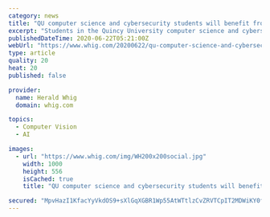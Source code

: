 ```yaml
---
category: news
title: "QU computer science and cybersecurity students will benefit from new resources"
excerpt: "Students in the Quincy University computer science and cybersecurity programs are entering the fall semester with a new lab and an expanded array of resources for exploring robotics and virtual reality."
publishedDateTime: 2020-06-22T05:21:00Z
webUrl: "https://www.whig.com/20200622/qu-computer-science-and-cybersecurity-students-will-benefit-from-new-resources"
type: article
quality: 20
heat: 20
published: false

provider:
  name: Herald Whig
  domain: whig.com

topics:
  - Computer Vision
  - AI

images:
  - url: "https://www.whig.com/img/WH200x200social.jpg"
    width: 1000
    height: 556
    isCached: true
    title: "QU computer science and cybersecurity students will benefit from new resources"

secured: "MpvHazI1KfacYyVkdOS9+sXlGqXGBR1Wp55AtWTtlzCvZRVTCpIT2MDWiKY0f12aT1Ukq6zD8ldML4NraCSWcYlFaESZDyo06KVzOrqUrYnShQlJ5KXjJJnUr6PhLfNinjYl4nNuNvvUrjqZhuU/l9629OwbYPHcttjW5KA5NqEWp58Iw6tm7YUgv1W91qzffEqfgW9AhTXkPWR6cwXV+y4fCqszynbLYeZfI92t9rVVfiKzvsaSZf7MekDQHKS49OqR3IkxUlYcuIq8+jnC9kNgBaKJxbH4X7BwkuzloRWqNRTTUkCQL0/Wqo30vZeWSftg0LB9FcMya6CeEBwmZg==;w67F9nnEr8QfPbS0IAbwgQ=="
---
```



